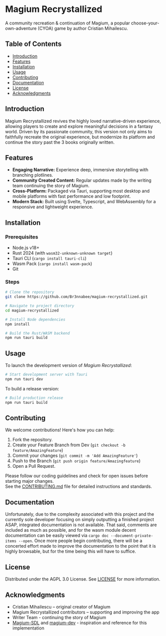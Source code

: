 # Magium Recrystallized

A community recreation & continuation of Magium, a popular choose-your-own-adventure (CYOA) game by author Cristian Mihailescu.

## Table of Contents

- [Introduction](#introduction)
- [Features](#features)
- [Installation](#installation)
- [Usage](#usage)
- [Contributing](#contributing)
- [Documentation](#documentation)
- [License](#license)
- [Acknowledgments](#acknowledgments)

## Introduction

Magium Recrystallized revives the highly loved narrative-driven experience, allowing players to create and explore meaningful decisions in a fantasy world. Driven by its passionate community, this version not only aims to faithfully recreate the original experience, but modernize its platform and continue the story past the 3 books originally written.

## Features

- **Engaging Narrative:** Experience deep, immersive storytelling with branching plotlines.
- **Community Created Content:** Regular updates made by the writing team continuing the story of Magium.
- **Cross-Platform:** Packaged via Tauri, supporting most desktop and mobile platforms with fast performance and low footprint.
- **Modern Stack:** Built using Svelte, Typescript, and WebAssembly for a responsive and lightweight experience.

## Installation

### Prerequisites

- Node.js v18+
- Rust 2024 (with `wasm32-unknown-unknown target`)
- Tauri CLI (`cargo install tauri-cli`)
- Wasm Pack (`cargo install wasm-pack`)
- Git

### Steps

```bash
# Clone the repository
git clone https://github.com/Br3nnabee/magium-recrystallized.git

# Navigate to project directory
cd magium-recrystallized

# Install Node dependencies
npm install

# Build the Rust/WASM backend
npm run tauri build
```

## Usage

To launch the development version of _Magium Recrystallized_:

```bash
# Start development server with Tauri
npm run tauri dev
```

To build a release version:

```bash
# Build production release
npm run tauri build
```

## Contributing

We welcome contributions! Here's how you can help:

1. Fork the repository.
2. Create your Feature Branch from Dev (`git checkout -b feature/AmazingFeature`)
3. Commit your changes (`git commit -m 'Add AmazingFeature'`)
4. Push to the Branch (`git push origin feature/Amazingfeature`)
5. Open a Pull Request.

Please follow our coding guidelines and check for open issues before starting major changes.  
See the [CONTRIBUTING.md](CONTRIBUTING.md) file for detailed instructions and standards.

## Documentation

Unfortunately, due to the complexity associated with this project and the currently sole developer focusing on simply outputting a finished project ASAP, integrated documentation is not available. That said, comments are included as much as possible, and for the wasm module decent documentation can be easily viewed via `cargo doc --document-private-items --open`. Once more people begin contributing, there will be a concerted effort made to improve the documentation to the point that it is highly browsable, but for the time being this will have to suffice.

## License

Distributed under the AGPL 3.0 License. See [LICENSE](LICENSE) for more information.

## Acknowledgments

- Cristian Mihailescu – original creator of Magium
- Magium Recrystallized contributors – supporting and improving the app
- Writer Team - continuing the story of Magium
- [Magium-SDL](https://github.com/Colaboi2009/Magium-SDL) and [magium-dev](https://github.com/thuiop/magium-dev) - inspiration and reference for this implementation
